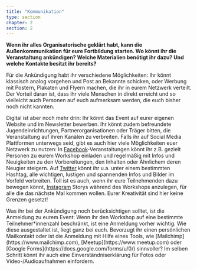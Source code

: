 ```yaml
---
title: "Kommunikation"
type: section
chapter: 2
section: 2
---
```

<b>
	Wenn ihr alles Organisatorische geklärt habt, kann die Außenkommunikation
für eure Fortbildung starten. Wo könnt ihr die Veranstaltung
ankündigen? Welche Materialien benötigt ihr dazu? Und welche Kontakte besitzt ihr bereits?
</b>

Für die Ankündigung habt ihr verschiedene Möglichkeiten: Ihr
könnt klassisch analog vorgehen und Post an Bekannte schicken, oder Werbung mit Postern,
Plakaten und Flyern machen, die ihr in eurem Netzwerk verteilt. Der Vorteil daran ist, dass ihr viele Menschen
in direkt erreicht und so vielleicht
auch Personen auf euch aufmerksam werden, die euch
bisher noch nicht kannten.

Digital ist aber noch mehr drin: Ihr könnt das Event auf eurer
eigenen Website und im Newsletter bewerben. Ihr könnt zudem
befreundete Jugendeinrichtungen, Partnerorganisationen
oder Träger bitten, die Veranstaltung auf
ihren Kanälen zu verbreiten. Falls ihr auf Social Media
Plattformen unterwegs seid, gibt es auch hier viele Möglichkeiten
euer Netzwerk zu nutzen: In [Facebook](https://www.facebook.com)-Veranstaltungen
könnt ihr z.B. gezielt Personen zu eurem Workshop einladen und
regelmäßig mit Infos und Neuigkeiten zu den Vorbereitungen,
den Inhalten oder Ähnlichem deren Neugier steigern. Auf [Twitter](https://www.twitter.com)
könnt ihr u.a. unter einem bestimmten Hashtag, alle wichtigen,
lustigen und spannenden Infos und Bilder im Vorfeld verbreiten.
Toll ist es auch, wenn ihr eure Teilnehmenden dazu bewegen könnt, [Instagram](https://www.instagram.com) Storys
während des Workshops anzulegen, für alle die das nächste Mal kommen wollen. Eurer Kreativität sind hier
keine Grenzen gesetzt!

<p>Was ihr bei der Ankündigung noch berücksichtigen solltet, ist
die Anmeldung zu eurem Event: Wenn ihr den Workshop auf eine
bestimmte Teilnehmer*innenzahl beschränkt, ist eine Anmeldung
vorher wichtig. Wie diese ausgestaltet ist, liegt ganz bei
euch. Bevorzugt ihr einen persönlichen Mailkontakt oder ist die
Anmeldung mit Hilfe eines Tools, wie [Mailchimp](https://www.mailchimp.com), [Meetup](https://www.meetup.com) oder
[Google Forms](https://docs.google.com/forms/u/0/) sinnvoller? Im selben Schritt könnt ihr auch eine Einverständniserklärung für
Fotos oder Video-/Audioaufnahmen einfordern.</p>
